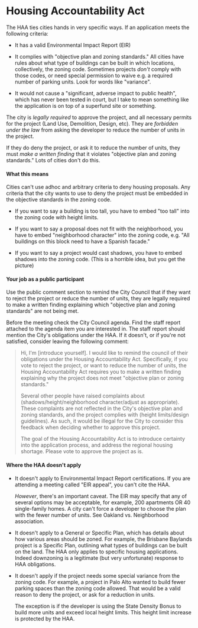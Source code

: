 # Housing Accountability Act

The HAA ties cities hands in very specific ways. If an application meets the
following criteria:

- It has a valid Environmental Impact Report (EIR)

- It complies with "objective plan and zoning standards." All cities have rules
about what type of buildings can be built in which locations, collectively, the
zoning code. Sometimes projects _don't_ comply with those codes, or need special
permission to waive e.g. a required number of parking units. Look for words like
"variance".

- It would not cause a "significant, adverse impact to public health", which has
never been tested in court, but I take to mean something like the application is
on top of a superfund site or something.

The city is _legally required_ to approve the project, and all necessary permits
for the project (Land Use, Demolition, Design, etc). They are _forbidden under
the law_ from asking the developer to reduce the number of units in the project.

If they do deny the project, or ask it to reduce the number of units, they must
_make a written finding_ that it violates "objective plan and zoning standards."
Lots of cities don't do this.

#### What this means

Cities can't use adhoc and arbitrary criteria to deny housing proposals. Any
criteria that the city wants to use to deny the project must be embedded in the
objective standards in the zoning code.

- If you want to say a building is too tall, you have to embed "too tall" into
the zoning code with height limits.

- If you want to say a proposal does not fit with the neighborhood, you have to
  embed "neighborhood character" into the zoning code, e.g. "All buildings on
  this block need to have a Spanish facade."

- If you want to say a project would cast shadows, you have to embed shadows
into the zoning code. (This is a horrible idea, but you get the picture)

#### Your job as a public participant

Use the public comment section to remind the City Council that if they want to
reject the project or reduce the number of units, they are legally required to
make a written finding explaining which "objective plan and zoning standards"
are not being met.

Before the meeting check the City Council agenda. Find the staff report attached
to the agenda item you are interested in. The staff report should mention the
City's obligations under the HAA. If it doesn't, or if you're not satisfied,
consider leaving the following comment:

> Hi, I'm [introduce yourself]. I would like to remind the council of their
> obligations under the Housing Accountability Act. Specifically, if you vote
> to reject the project, or want to reduce the number of units, the Housing
> Accountability Act requires you to make a written finding explaining why the
> project does not meet "objective plan or zoning standards."
>
> Several other people have raised complaints about (shadows/height/neighborhood
> character/adjust as appropriate). These complaints are not reflected in the
> City's objective plan and zoning standards, and the project complies with
> (height limits/design guidelines). As such, it would be illegal for the City
> to consider this feedback when deciding whether to approve this project.
>
> The goal of the Housing Accountability Act is to introduce certainty into the
> application process, and address the regional housing shortage. Please vote to
> approve the project as is.

#### Where the HAA doesn't apply

- It doesn't apply to Environmental Impact Report certifications. If you are
  attending a meeting called "EIR appeal", you can't cite the HAA.

    *However*, there's an important caveat. The EIR may specify that any of
    several options may be acceptable, for example, 200 apartments OR 40
    single-family homes. A city can't force a developer to choose the plan with
    the fewer number of units. See Oakland vs. Neighborhood association.

- It doesn't apply to a General or Specific Plan, which has details about how
various areas should be zoned. For example, the Brisbane Baylands project is
a Specific Plan, outlining what types of buildings can be built on the land.
The HAA only applies to specific housing applications. Indeed downzoning is a
legitimate (but very unfortunate) response to HAA obligations.

- It doesn't apply if the project needs some special variance from the zoning
code. For example, a project in Palo Alto wanted to build fewer parking spaces
than the zoning code allowed. That would be a valid reason to deny the project,
or ask for a reduction in units.

    The exception is if the developer is using the State Density Bonus to build
    more units and exceed local height limits. This height limit increase is
    protected by the HAA.
